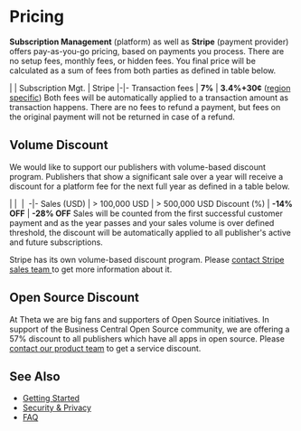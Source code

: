 # Pricing
**Subscription Management** (platform) as well as **Stripe** (payment provider) offers pay-as-you-go pricing, based on payments you process. There are no setup fees, monthly fees, or hidden fees. You final price will be calculated as a sum of fees from both parties as defined in table below. 

| | Subscription Mgt. | Stripe
|-|-
Transaction fees | **7%** | **3.4%+30¢** ([region specific](https://stripe.com/pricing))
Both fees will be automatically applied to a transaction amount as transaction happens. There are no fees to refund a payment, but fees on the original payment will not be returned in case of a refund.
## Volume Discount
We would like to support our publishers with volume-based discount program. Publishers that show a significant sale over a year will receive a discount for a platform fee for the next full year as defined in a table below.

| | <img src="https://s28.postimg.cc/ju5bnc3x9/plane.png" alt="" class="pricing-img"> | <img src="https://s21.postimg.cc/tpm0cge4n/space-ship.png" alt="" class="pricing-img">
-|-
Sales (USD) | > 100,000 USD | > 500,000 USD
Discount (%) | **-14% OFF** | **-28% OFF**
Sales will be counted from the first successful customer payment and as the year passes and your sales volume is over defined threshold, the discount will be automatically applied to all publisher's active and future subscriptions. 

Stripe has its own volume-based discount program. Please [contact Stripe sales team ](https://stripe.com/en-nz/contact/sales)to get more information about it.

<div style="display: none;"> 
## Non-profit Discount
[Like Stripe](https://support.stripe.com/questions/fee-discount-for-nonprofit-organizations), we would like to support non-profit organizations. Please [contact our product team](mailto:d365support@theta.co.nz?subject=SM%20for%20nonprofit%20discount%20request) with evidence of your non-profit status to get a 100% service discount.
</div>

## Open Source Discount
At Theta we are big fans and supporters of Open Source initiatives. In support of the Business Central Open Source community, we are offering a 57% discount to all publishers which have all apps in open source. Please [contact our product team](mailto:d365support@theta.co.nz?subject=SM%20for%20open%20source%20discount%20request) to get a service discount.
## See Also
- [Getting Started](GettingStarted.md)
- [Security & Privacy](Overview/Security&Privacy.md)
- [FAQ](FAQ.md)